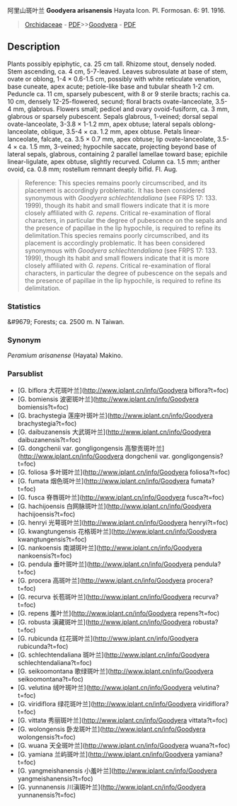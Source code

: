 阿里山斑叶兰 **Goodyera arisanensis** Hayata Icon. Pl. Formosan. 6: 91. 1916.

> [Orchidaceae](http://www.iplant.cn/info/Orchidaceae?t=foc) - [PDF](http://www.iplant.cn/foc/pdf/Orchidaceae.pdf)>>[Goodyera](http://www.iplant.cn/info/Goodyera?t=foc) - [PDF](http://www.iplant.cn/foc/pdf/Goodyera.pdf)

## Description

Plants possibly epiphytic, ca. 25 cm tall. Rhizome stout, densely noded. Stem ascending, ca. 4 cm, 5-7-leaved. Leaves subrosulate at base of stem, ovate or oblong, 1-4 × 0.6-1.5 cm, possibly with white reticulate venation, base cuneate, apex acute; petiole-like base and tubular sheath 1-2 cm. Peduncle ca. 11 cm, sparsely pubescent, with 8 or 9 sterile bracts; rachis ca. 10 cm, densely 12-25-flowered, secund; floral bracts ovate-lanceolate, 3.5-4 mm, glabrous. Flowers small; pedicel and ovary ovoid-fusiform, ca. 3 mm, glabrous or sparsely pubescent. Sepals glabrous, 1-veined; dorsal sepal ovate-lanceolate, 3-3.8 × 1-1.2 mm, apex obtuse; lateral sepals oblong-lanceolate, oblique, 3.5-4 × ca. 1.2 mm, apex obtuse. Petals linear-lanceolate, falcate, ca. 3.5 × 0.7 mm, apex obtuse; lip ovate-lanceolate, 3.5-4 × ca. 1.5 mm, 3-veined; hypochile saccate, projecting beyond base of lateral sepals, glabrous, containing 2 parallel lamellae toward base; epichile linear-ligulate, apex obtuse, slightly recurved. Column ca. 1.5 mm; anther ovoid, ca. 0.8 mm; rostellum remnant deeply bifid. Fl. Aug.

> Reference: 
> This species remains poorly circumscribed, and its placement is accordingly problematic. It has been considered synonymous with *Goodyera schlechtendaliana* (see FRPS 17: 133. 1999), though its habit and small flowers indicate that it is more closely affiliated with *G. repens*. Critical re-examination of floral characters, in particular the degree of pubescence on the sepals and the presence of papillae in the lip hypochile, is required to refine its delimitation.This species remains poorly circumscribed, and its placement is accordingly problematic. It has been considered synonymous with *Goodyera schlechtendaliana* (see FRPS 17: 133. 1999), though its habit and small flowers indicate that it is more closely affiliated with *G. repens*. Critical re-examination of floral characters, in particular the degree of pubescence on the sepals and the presence of papillae in the lip hypochile, is required to refine its delimitation.

### Statistics
&amp;#9679; Forests; ca. 2500 m. N Taiwan.

### Synonym
*Peramium arisanense* (Hayata) Makino.

### Parsublist

* [G.  biflora  大花斑叶兰](http://www.iplant.cn/info/Goodyera biflora?t=foc)
* [G.  bomiensis  波密斑叶兰](http://www.iplant.cn/info/Goodyera bomiensis?t=foc)
* [G.  brachystegia  莲座叶斑叶兰](http://www.iplant.cn/info/Goodyera brachystegia?t=foc)
* [G.  daibuzanensis  大武斑叶兰](http://www.iplant.cn/info/Goodyera daibuzanensis?t=foc)
* [G.  dongchenii var. gongligongensis  高黎贡斑叶兰](http://www.iplant.cn/info/Goodyera dongchenii var. gongligongensis?t=foc)
* [G.  foliosa  多叶斑叶兰](http://www.iplant.cn/info/Goodyera foliosa?t=foc)
* [G.  fumata  烟色斑叶兰](http://www.iplant.cn/info/Goodyera fumata?t=foc)
* [G.  fusca  脊唇斑叶兰](http://www.iplant.cn/info/Goodyera fusca?t=foc)
* [G.  hachijoensis  白网脉斑叶兰](http://www.iplant.cn/info/Goodyera hachijoensis?t=foc)
* [G.  henryi  光萼斑叶兰](http://www.iplant.cn/info/Goodyera henryi?t=foc)
* [G.  kwangtungensis  花格斑叶兰](http://www.iplant.cn/info/Goodyera kwangtungensis?t=foc)
* [G.  nankoensis  南湖斑叶兰](http://www.iplant.cn/info/Goodyera nankoensis?t=foc)
* [G.  pendula  垂叶斑叶兰](http://www.iplant.cn/info/Goodyera pendula?t=foc)
* [G.  procera  高斑叶兰](http://www.iplant.cn/info/Goodyera procera?t=foc)
* [G.  recurva  长苞斑叶兰](http://www.iplant.cn/info/Goodyera recurva?t=foc)
* [G.  repens  羞叶兰](http://www.iplant.cn/info/Goodyera repens?t=foc)
* [G.  robusta  滇藏斑叶兰](http://www.iplant.cn/info/Goodyera robusta?t=foc)
* [G.  rubicunda  红花斑叶兰](http://www.iplant.cn/info/Goodyera rubicunda?t=foc)
* [G.  schlechtendaliana  斑叶兰](http://www.iplant.cn/info/Goodyera schlechtendaliana?t=foc)
* [G.  seikoomontana  歌绿斑叶兰](http://www.iplant.cn/info/Goodyera seikoomontana?t=foc)
* [G.  velutina  绒叶斑叶兰](http://www.iplant.cn/info/Goodyera velutina?t=foc)
* [G.  viridiflora  绿花斑叶兰](http://www.iplant.cn/info/Goodyera viridiflora?t=foc)
* [G.  vittata  秀丽斑叶兰](http://www.iplant.cn/info/Goodyera vittata?t=foc)
* [G.  wolongensis  卧龙斑叶兰](http://www.iplant.cn/info/Goodyera wolongensis?t=foc)
* [G.  wuana  天全斑叶兰](http://www.iplant.cn/info/Goodyera wuana?t=foc)
* [G.  yamiana  兰屿斑叶兰](http://www.iplant.cn/info/Goodyera yamiana?t=foc)
* [G.  yangmeishanensis  小羞叶兰](http://www.iplant.cn/info/Goodyera yangmeishanensis?t=foc)
* [G.  yunnanensis  川滇斑叶兰](http://www.iplant.cn/info/Goodyera yunnanensis?t=foc)
